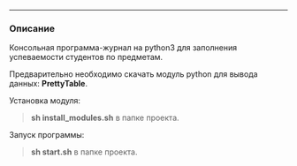 ***
### Описание
Консольная программа-журнал на python3 для заполнения успеваемости студентов по предметам.

Предварительно необходимо скачать модуль python для вывода данных: **PrettyTable**.

Установка модуля:
> **sh install_modules.sh** в папке проекта.

Запуск программы:
> **sh start.sh** в папке проекта.
